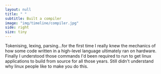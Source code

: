 ```yaml
---
layout: null
title: " "
subtitle: Built a compiler
image: "img/timeline/compiler.jpg"
side: right
size: tiny
---
```

Tokenising, lexing, parsing...for the first time I really knew the mechanics of how some code written in a high-level language ultimately ran on hardware.
Finally I understood those commands I'd been required to run to get linux applications to build from source for all those years. Still didn't understand why linux people like to make you do this.